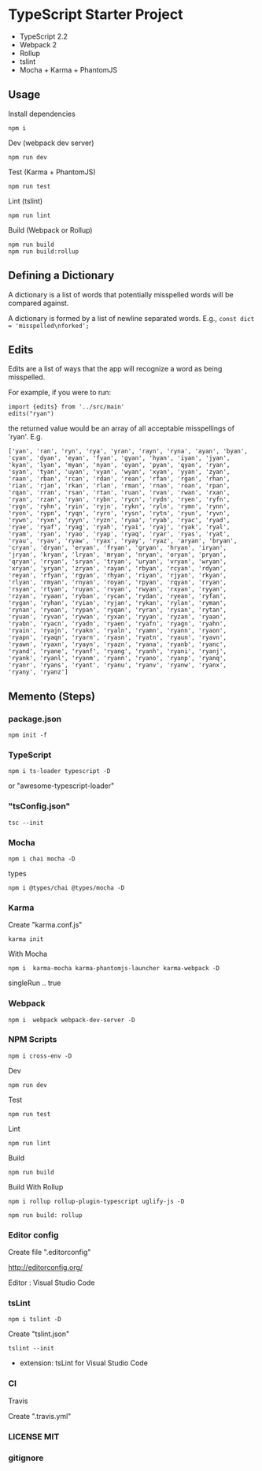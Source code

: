 # TypeScript Starter Project

- TypeScript 2.2
- Webpack 2
- Rollup
- tslint
- Mocha + Karma + PhantomJS

## Usage

Install dependencies

```
npm i
```

Dev (webpack dev server)
```
npm run dev
```

Test (Karma + PhantomJS)
```
npm run test
```

Lint (tslint)
```
npm run lint
```

Build (Webpack or Rollup)
```
npm run build
npm run build:rollup
```

## Defining a Dictionary

A dictionary is a list of words that potentially misspelled words will be compared against.

A dictionary is formed by a list of newline separated words. E.g., `const dict = 'misspelled\nforked';`

## Edits

Edits are a list of ways that the app will recognize a word as being misspelled.

For example, if you were to run:

```
import {edits} from '../src/main'
edits("ryan")
```

the returned value would be an array of all acceptable misspellings of 'ryan'. E.g.

```
['yan', 'ran', 'ryn', 'rya', 'yran', 'rayn', 'ryna', 'ayan', 'byan', 'cyan', 'dyan', 'eyan', 'fyan', 'gyan', 'hyan', 'iyan', 'jyan', 'kyan', 'lyan', 'myan', 'nyan', 'oyan', 'pyan', 'qyan', 'ryan', 'syan', 'tyan', 'uyan', 'vyan', 'wyan', 'xyan', 'yyan', 'zyan', 'raan', 'rban', 'rcan', 'rdan', 'rean', 'rfan', 'rgan', 'rhan', 'rian', 'rjan', 'rkan', 'rlan', 'rman', 'rnan', 'roan', 'rpan', 'rqan', 'rran', 'rsan', 'rtan', 'ruan', 'rvan', 'rwan', 'rxan', 'ryan', 'rzan', 'ryan', 'rybn', 'rycn', 'rydn', 'ryen', 'ryfn', 'rygn', 'ryhn', 'ryin', 'ryjn', 'rykn', 'ryln', 'rymn', 'rynn', 'ryon', 'rypn', 'ryqn', 'ryrn', 'rysn', 'rytn', 'ryun', 'ryvn', 'rywn', 'ryxn', 'ryyn', 'ryzn', 'ryaa', 'ryab', 'ryac', 'ryad', 'ryae', 'ryaf', 'ryag', 'ryah', 'ryai', 'ryaj', 'ryak', 'ryal', 'ryam', 'ryan', 'ryao', 'ryap', 'ryaq', 'ryar', 'ryas', 'ryat', 'ryau', 'ryav', 'ryaw', 'ryax', 'ryay', 'ryaz', 'aryan', 'bryan', 'cryan', 'dryan', 'eryan', 'fryan', 'gryan', 'hryan', 'iryan', 'jryan', 'kryan', 'lryan', 'mryan', 'nryan', 'oryan', 'pryan', 'qryan', 'rryan', 'sryan', 'tryan', 'uryan', 'vryan', 'wryan', 'xryan', 'yryan', 'zryan', 'rayan', 'rbyan', 'rcyan', 'rdyan', 'reyan', 'rfyan', 'rgyan', 'rhyan', 'riyan', 'rjyan', 'rkyan', 'rlyan', 'rmyan', 'rnyan', 'royan', 'rpyan', 'rqyan', 'rryan', 'rsyan', 'rtyan', 'ruyan', 'rvyan', 'rwyan', 'rxyan', 'ryyan', 'rzyan', 'ryaan', 'ryban', 'rycan', 'rydan', 'ryean', 'ryfan', 'rygan', 'ryhan', 'ryian', 'ryjan', 'rykan', 'rylan', 'ryman', 'rynan', 'ryoan', 'rypan', 'ryqan', 'ryran', 'rysan', 'rytan', 'ryuan', 'ryvan', 'rywan', 'ryxan', 'ryyan', 'ryzan', 'ryaan', 'ryabn', 'ryacn', 'ryadn', 'ryaen', 'ryafn', 'ryagn', 'ryahn', 'ryain', 'ryajn', 'ryakn', 'ryaln', 'ryamn', 'ryann', 'ryaon', 'ryapn', 'ryaqn', 'ryarn', 'ryasn', 'ryatn', 'ryaun', 'ryavn', 'ryawn', 'ryaxn', 'ryayn', 'ryazn', 'ryana', 'ryanb', 'ryanc', 'ryand', 'ryane', 'ryanf', 'ryang', 'ryanh', 'ryani', 'ryanj', 'ryank', 'ryanl', 'ryanm', 'ryann', 'ryano', 'ryanp', 'ryanq', 'ryanr', 'ryans', 'ryant', 'ryanu', 'ryanv', 'ryanw', 'ryanx', 'ryany', 'ryanz']
```


## Memento (Steps)

### package.json
```
npm init -f
```

### TypeScript

```
npm i ts-loader typescript -D
```
or "awesome-typescript-loader"

### "tsConfig.json"
```
tsc --init
```

### Mocha

```
npm i chai mocha -D
```
types
```
npm i @types/chai @types/mocha -D
```

### Karma

Create "karma.conf.js"
```
karma init
```
With Mocha
```
npm i  karma-mocha karma-phantomjs-launcher karma-webpack -D
```
singleRun .. true

### Webpack
```
npm i  webpack webpack-dev-server -D
```

### NPM Scripts
```
npm i cross-env -D
```

Dev
```
npm run dev
```
Test
```
npm run test
```
Lint
```
npm run lint
```

Build
```
npm run build
```

Build With Rollup
```
npm i rollup rollup-plugin-typescript uglify-js -D
```

```
npm run build: rollup
```

### Editor config

Create file ".editorconfig"

http://editorconfig.org/

Editor : Visual Studio Code

### tsLint
```
npm i tslint -D
```
Create "tslint.json"
```
tslint --init
```
+ extension: tsLint for Visual Studio Code

### CI
Travis

Create ".travis.yml"

### LICENSE MIT

### gitignore
